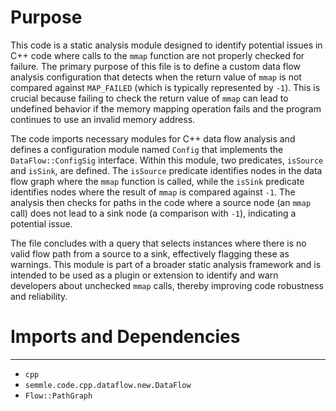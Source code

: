# Purpose
This code is a static analysis module designed to identify potential issues in C++ code where calls to the `mmap` function are not properly checked for failure. The primary purpose of this file is to define a custom data flow analysis configuration that detects when the return value of `mmap` is not compared against `MAP_FAILED` (which is typically represented by `-1`). This is crucial because failing to check the return value of `mmap` can lead to undefined behavior if the memory mapping operation fails and the program continues to use an invalid memory address.

The code imports necessary modules for C++ data flow analysis and defines a configuration module named `Config` that implements the `DataFlow::ConfigSig` interface. Within this module, two predicates, `isSource` and `isSink`, are defined. The `isSource` predicate identifies nodes in the data flow graph where the `mmap` function is called, while the `isSink` predicate identifies nodes where the result of `mmap` is compared against `-1`. The analysis then checks for paths in the code where a source node (an `mmap` call) does not lead to a sink node (a comparison with `-1`), indicating a potential issue.

The file concludes with a query that selects instances where there is no valid flow path from a source to a sink, effectively flagging these as warnings. This module is part of a broader static analysis framework and is intended to be used as a plugin or extension to identify and warn developers about unchecked `mmap` calls, thereby improving code robustness and reliability.
# Imports and Dependencies

---
- `cpp`
- `semmle.code.cpp.dataflow.new.DataFlow`
- `Flow::PathGraph`


